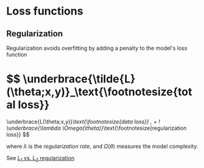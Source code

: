 # Loss functions

## Regularization

Regularization avoids overfitting by adding a penalty to the model's loss function

$$
\underbrace{\tilde{L}(\theta;x,y)}_\text{\footnotesize{total loss}}
=
\underbrace{L(\theta;x,y)}_\text{\footnotesize{data loss}}
\, + \!
\underbrace{\lambda \Omega(\theta)}_\text{\footnotesize{regularization loss}}
$$

where $\lambda$ is the *regularization rate*, and $\Omega(\theta)$ measures the model complexity.

See [L<sub>1</sub> vs. L<sub>2</sub> regularization](https://developers.google.com/machine-learning/crash-course/regularization-for-sparsity/l1-regularization#l1-vs.-l2-regularization.)
